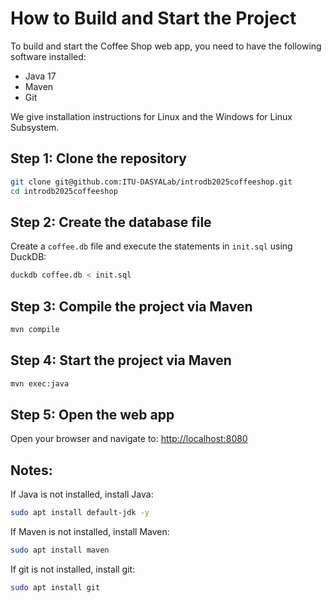 # How to Build and Start the Project

To build and start the Coffee Shop web app, you need to have the following software 
installed: 
- Java 17
- Maven
- Git

We give installation instructions for Linux and the Windows for Linux Subsystem. 

## Step 1: Clone the repository

```bash
git clone git@github.com:ITU-DASYALab/introdb2025coffeeshop.git
cd introdb2025coffeeshop
```

## Step 2: Create the database file

Create a `coffee.db` file and execute the statements in `init.sql` using DuckDB:

```bash
duckdb coffee.db < init.sql
```

## Step 3: Compile the project via Maven
```bash
mvn compile
```

## Step 4: Start the project via Maven
```bash
mvn exec:java
```

## Step 5: Open the web app
Open your browser and navigate to:
[http://localhost:8080](http://localhost:8080)

## Notes:
If Java is not installed, install Java:

```bash
sudo apt install default-jdk -y
```

If Maven is not installed, install Maven:
```bash
sudo apt install maven
```

If git is not installed, install git:
```bash
sudo apt install git
```